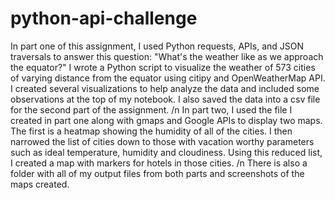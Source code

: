# python-api-challenge

In part one of this assignment, I used Python requests, APIs, and JSON traversals to answer this question: "What's the weather like as we approach the equator?" I wrote a Python script to visualize the weather of 573 cities of varying distance from the equator using citipy and OpenWeatherMap API. I created several visualizations to help analyze the data and included some observations at the top of my notebook. I also saved the data into a csv file for the second part of the assignment. /n
In part two, I used the file I created in part one along with gmaps and Google APIs to display two maps. The first is a heatmap showing the humidity of all of the cities. I then narrowed the list of cities down to those with vacation worthy parameters such as ideal temperature, humidity and cloudiness. Using this reduced list, I created a map with markers for hotels in those cities. /n
There is also a folder with all of my output files from both parts and screenshots of the maps created.
